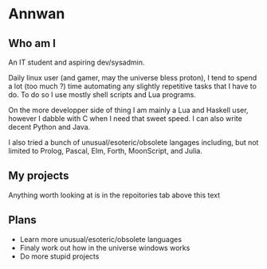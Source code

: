 # Annwan

## Who am I

An IT student and aspiring dev/sysadmin.

Daily linux user (and gamer, may the universe bless proton), I tend to spend a lot (too much ?) time automating any slightly repetitive tasks that I have to do.
To do so I use mostly shell scripts and Lua programs.

On the more developper side of thing I am mainly a Lua and Haskell user, however I dabble with C when I need that sweet speed. I can also write decent Python and Java.

I also tried a bunch of unusual/esoteric/obsolete langages including, but not limited to Prolog, Pascal, Elm, Forth, MoonScript, and Julia.

## My projects

Anything worth looking at is in the repoitories tab above this text

## Plans

- Learn more unusual/esoteric/obsolete languages
- Finaly work out how in the universe windows works
- Do more stupid projects
